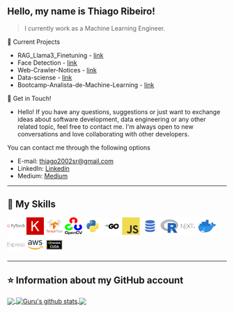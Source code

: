 ##  Hello, my name is <strong>Thiago Ribeiro!</strong>

> I currently work as a Machine Learning Engineer.

🔭 Current Projects
- RAG_Llama3_Finetuning - [link](https://github.com/thiagoribeiro00/RAG_Llama3_Finetuning)
- Face Detection - [link](https://github.com/thiagoribeiro00/Face_Detection)
- Web-Crawler-Notices - [link](https://github.com/thiagoribeiro00/Web-Crawler-Notices)
- Data-sciense - [link](https://github.com/thiagoribeiro00/Data-sciense-)
- Bootcamp-Analista-de-Machine-Learning - [link](https://github.com/thiagoribeiro00/Bootcamp-Analista-de-Machine-Learning)

💬 Get in Touch!
- Hello! If you have any questions, suggestions or just want to exchange ideas about software development, data engineering or any other related topic, feel free to contact me. I'm always open to new conversations and love collaborating with other developers.

You can contact me through the following options

- E-mail: thiago2002sr@gmail.com
- LinkedIn: [Linkedin](https://www.linkedin.com/in/thiago-ribeiroml/)
- Medium: [Medium](https://medium.com/@thiago2002sr)

----

## 🚀 My Skills

<code><img height="40" src="https://raw.githubusercontent.com/github/explore/main/topics/pytorch/pytorch.png" alt="Pytorch"/></code>
<code><img height="40" src="https://raw.githubusercontent.com/github/explore/main/topics/keras/keras.png" alt="keras"/></code>
<code><img height="40" src="https://raw.githubusercontent.com/github/explore/main/topics/tensorflow/tensorflow.png" alt="tensorflow"/></code>
<code><img height="40" src="https://raw.githubusercontent.com/github/explore/main/topics/opencv/opencv.png" alt="opencv"/></code>
<code><img height="40" src="https://raw.githubusercontent.com/github/explore/main/topics/python/python.png" alt="python"/></code>
<code><img height="40" src="https://raw.githubusercontent.com/github/explore/main/topics/go/go.png" alt="go"/></code>
<code><img height="40" src="https://raw.githubusercontent.com/github/explore/main/topics/javascript/javascript.png" alt="javascript"/></code>
<code><img height="40" src="https://raw.githubusercontent.com/github/explore/main/topics/sql/sql.png" alt="sql"/></code>
<code><img height="40" src="https://raw.githubusercontent.com/github/explore/main/topics/r/r.png" alt="r"/></code>
<code><img height="40" src="https://raw.githubusercontent.com/github/explore/main/topics/nextjs/nextjs.png" alt="nextjs"/></code>
<code><img height="40" src="https://raw.githubusercontent.com/github/explore/main/topics/docker-image/docker-image.png" alt="docker"/></code>
<code><img height="40" src="https://raw.githubusercontent.com/github/explore/main/topics/express/express.png" alt="express"/></code>
<code><img height="40" src="https://raw.githubusercontent.com/github/explore/main/topics/aws/aws.png" alt="aws"/></code>
<code><img height="40" src="https://raw.githubusercontent.com/github/explore/main/topics/cuda/cuda.png" alt="cuda"/></code>




---

## ⭐ Information about my GitHub account
<a href="https://github.com/thiagoribeiro00">
  <img align="center" src="https://github-readme-stats.vercel.app/api/top-langs/?username=thiagoribeiro00&theme=light&hide_langs_below=1" />
</a>
<a href="https://github.com/Thcataclismo">
 <img align="center" src="https://github-readme-stats.vercel.app/api?username=thiagoribeiro00&show_icons=true&theme=light&line_height=27" alt="Guru's github stats"/>
</a>
<a href="https://github.com/thiagoribeiro00/ComposeCookBook](https://github.com/thiagoribeiro00/RAG_Llama3_Finetuning">
  <img align="center" src="https://github-readme-stats.vercel.app/api/pin/?username=thiagoribeiro00&repo=RAG_Llama3_Finetuning&theme=light" />

